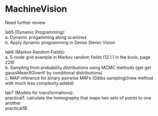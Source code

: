 MachineVision
=============

Need further review

lab5 (Dynamic Programming):  
a. Dynamic progamming along scanlines  
b. Apply dynamic programming in Dense Stereo Vision

lab6 (Markov Random Fields):   
a. 5-node grid example in Markov random fields (12.1.1 in the book, page 229)  
b. Sampling from probability distributions using MCMC methods (get get gaussMeanXGivenY by conditional distributions)  
c. MAP inference for binary pairwise MRFs (Gibbs sampling)(new method with much less complexity added)

lab7 (Models for transformations):  
practical1.  calculate the homography that maps two sets of points to one another  
practical1B.  
